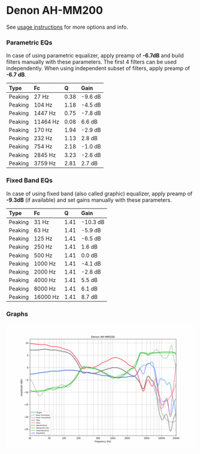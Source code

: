 # Denon AH-MM200
See [usage instructions](https://github.com/jaakkopasanen/AutoEq#usage) for more options and info.

### Parametric EQs
In case of using parametric equalizer, apply preamp of **-6.7dB** and build filters manually
with these parameters. The first 4 filters can be used independently.
When using independent subset of filters, apply preamp of **-6.7 dB**.

| Type    | Fc       |    Q | Gain    |
|:--------|:---------|:-----|:--------|
| Peaking | 27 Hz    | 0.38 | -9.6 dB |
| Peaking | 104 Hz   | 1.18 | -4.5 dB |
| Peaking | 1447 Hz  | 0.75 | -7.8 dB |
| Peaking | 11464 Hz | 0.08 | 6.6 dB  |
| Peaking | 170 Hz   | 1.94 | -2.9 dB |
| Peaking | 232 Hz   | 1.13 | 2.8 dB  |
| Peaking | 754 Hz   | 2.18 | -1.0 dB |
| Peaking | 2845 Hz  | 3.23 | -2.6 dB |
| Peaking | 3759 Hz  | 2.81 | 2.7 dB  |

### Fixed Band EQs
In case of using fixed band (also called graphic) equalizer, apply preamp of **-9.3dB**
(if available) and set gains manually with these parameters.

| Type    | Fc       |    Q | Gain     |
|:--------|:---------|:-----|:---------|
| Peaking | 31 Hz    | 1.41 | -10.3 dB |
| Peaking | 63 Hz    | 1.41 | -5.9 dB  |
| Peaking | 125 Hz   | 1.41 | -6.5 dB  |
| Peaking | 250 Hz   | 1.41 | 1.6 dB   |
| Peaking | 500 Hz   | 1.41 | 0.0 dB   |
| Peaking | 1000 Hz  | 1.41 | -4.1 dB  |
| Peaking | 2000 Hz  | 1.41 | -2.8 dB  |
| Peaking | 4000 Hz  | 1.41 | 5.5 dB   |
| Peaking | 8000 Hz  | 1.41 | 6.1 dB   |
| Peaking | 16000 Hz | 1.41 | 8.7 dB   |

### Graphs
![](./Denon%20AH-MM200.png)